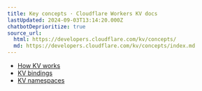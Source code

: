 ```yaml
---
title: Key concepts · Cloudflare Workers KV docs
lastUpdated: 2024-09-03T13:14:20.000Z
chatbotDeprioritize: true
source_url:
  html: https://developers.cloudflare.com/kv/concepts/
  md: https://developers.cloudflare.com/kv/concepts/index.md
---
```


* [How KV works](https://developers.cloudflare.com/kv/concepts/how-kv-works/)
* [KV bindings](https://developers.cloudflare.com/kv/concepts/kv-bindings/)
* [KV namespaces](https://developers.cloudflare.com/kv/concepts/kv-namespaces/)
